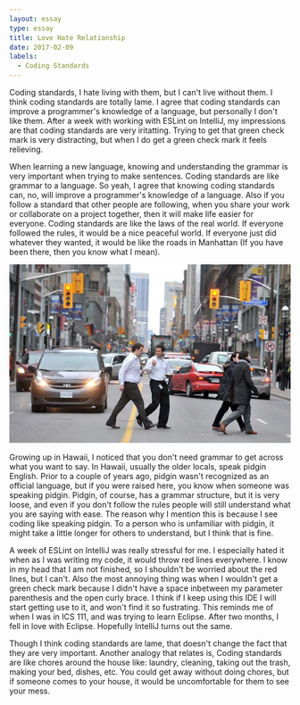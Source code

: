 ```yaml
---
layout: essay
type: essay
title: Love Hate Relationship
date: 2017-02-09
labels:
  - Coding Standards
---
```


Coding standards, I hate living with them, but I can't live without them. I think coding standards are totally lame. I agree that coding standards can improve a programmer's knowledge of a language, but personally I don't like them. After a week with working with ESLint on IntelliJ, my impressions are that coding standards are very iritatting. Trying to get that green check mark is very distracting, but when I do get a green check mark it feels relieving.

When learning a new language, knowing and understanding the grammar is very important when trying to make sentences. Coding standards are like grammar to a language. So yeah, I agree that knowing coding standards can, no, will improve a programmer's knowledge of a language. Also if you follow a standard that other people are following, when you share your work or collaborate on a project together, then it will make life easier for everyone. Coding standards are like the laws of the real world. If everyone followed the rules, it would be a nice peaceful world. If everyone just did whatever they wanted, it would be like the roads in Manhattan (If you have been there, then you know what I mean).

<img src="../images/newyork.jpg">

Growing up in Hawaii, I noticed that you don't need grammar to get across what you want to say. In Hawaii, usually the older locals, speak pidgin English. Prior to a couple of years ago, pidgin wasn't recognized as an official language, but if you were raised here, you know when someone was speaking pidgin. Pidgin, of course, has a grammar structure, but it is very loose, and even if you don't follow the rules people will still understand what you are saying with ease. The reason why I mention this is because I see coding like speaking pidgin. To a person who is unfamiliar with pidgin, it might take a little longer for others to understand, but I think that is fine.

A week of ESLint on IntelliJ was really stressful for me. I especially hated it when as I was writing my code, it would throw red lines everywhere. I know in my head that I am not finished, so I shouldn't be worried about the red lines, but I can't. Also the most annoying thing was when I wouldn't get a green check mark because I didn't have a space inbetween my parameter parenthesis and the open curly brace. I think if I keep using this IDE I will start getting use to it, and won't find it so fustrating. This reminds me of when I was in ICS 111, and was trying to learn Eclipse. After two months, I fell in love with Eclipse. Hopefully IntelliJ turns out the same.

Though I think coding standards are lame, that doesn't change the fact that they are very important. Another analogy that relates is, Coding standards are like chores around the house like: laundry, cleaning, taking out the trash, making your bed, dishes, etc. You could get away without doing chores, but if someone comes to your house, it would be uncomfortable for them to see your mess.
